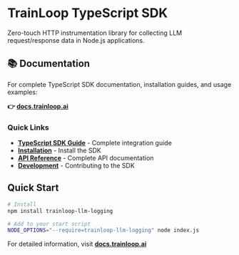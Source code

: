 # TrainLoop TypeScript SDK

Zero-touch HTTP instrumentation library for collecting LLM request/response data in Node.js applications.

## 📚 Documentation

For complete TypeScript SDK documentation, installation guides, and usage examples:

**👉 [docs.trainloop.ai](https://docs.trainloop.ai)**

### Quick Links
- **[TypeScript SDK Guide](https://docs.trainloop.ai/guides/typescript-sdk)** - Complete integration guide
- **[Installation](https://docs.trainloop.ai/getting-started/installation)** - Install the SDK
- **[API Reference](https://docs.trainloop.ai/reference/sdk/typescript)** - Complete API documentation
- **[Development](https://docs.trainloop.ai/development/local-development)** - Contributing to the SDK

## Quick Start

```bash
# Install
npm install trainloop-llm-logging
```

```bash
# Add to your start script
NODE_OPTIONS="--require=trainloop-llm-logging" node index.js
```

For detailed information, visit **[docs.trainloop.ai](https://docs.trainloop.ai)**